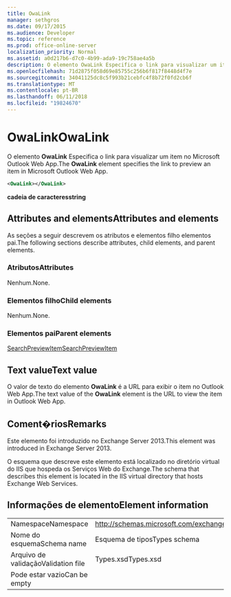 ```yaml
---
title: OwaLink
manager: sethgros
ms.date: 09/17/2015
ms.audience: Developer
ms.topic: reference
ms.prod: office-online-server
localization_priority: Normal
ms.assetid: a0d217b6-d7c0-4b99-ada9-19c758ae4a5b
description: O elemento OwaLink Especifica o link para visualizar um item no Microsoft Outlook Web App.
ms.openlocfilehash: 71d2875f058d69e85755c256b6f817f8448d4f7e
ms.sourcegitcommit: 34041125dc8c5f993b21cebfc4f8b72f0fd2cb6f
ms.translationtype: MT
ms.contentlocale: pt-BR
ms.lasthandoff: 06/11/2018
ms.locfileid: "19824670"
---
```

# <a name="owalink"></a><span data-ttu-id="c50aa-103">OwaLink</span><span class="sxs-lookup"><span data-stu-id="c50aa-103">OwaLink</span></span>

<span data-ttu-id="c50aa-104">O elemento **OwaLink** Especifica o link para visualizar um item no Microsoft Outlook Web App.</span><span class="sxs-lookup"><span data-stu-id="c50aa-104">The **OwaLink** element specifies the link to preview an item in Microsoft Outlook Web App.</span></span> 
  
```XML
<OwaLink></OwaLink>
```

 <span data-ttu-id="c50aa-105">**cadeia de caracteres**</span><span class="sxs-lookup"><span data-stu-id="c50aa-105">**string**</span></span>
## <a name="attributes-and-elements"></a><span data-ttu-id="c50aa-106">Attributes and elements</span><span class="sxs-lookup"><span data-stu-id="c50aa-106">Attributes and elements</span></span>

<span data-ttu-id="c50aa-107">As seções a seguir descrevem os atributos e elementos filho elementos pai.</span><span class="sxs-lookup"><span data-stu-id="c50aa-107">The following sections describe attributes, child elements, and parent elements.</span></span>
  
### <a name="attributes"></a><span data-ttu-id="c50aa-108">Atributos</span><span class="sxs-lookup"><span data-stu-id="c50aa-108">Attributes</span></span>

<span data-ttu-id="c50aa-109">Nenhum.</span><span class="sxs-lookup"><span data-stu-id="c50aa-109">None.</span></span>
  
### <a name="child-elements"></a><span data-ttu-id="c50aa-110">Elementos filho</span><span class="sxs-lookup"><span data-stu-id="c50aa-110">Child elements</span></span>

<span data-ttu-id="c50aa-111">Nenhum.</span><span class="sxs-lookup"><span data-stu-id="c50aa-111">None.</span></span>
  
### <a name="parent-elements"></a><span data-ttu-id="c50aa-112">Elementos pai</span><span class="sxs-lookup"><span data-stu-id="c50aa-112">Parent elements</span></span>

[<span data-ttu-id="c50aa-113">SearchPreviewItem</span><span class="sxs-lookup"><span data-stu-id="c50aa-113">SearchPreviewItem</span></span>](searchpreviewitem.md)
  
## <a name="text-value"></a><span data-ttu-id="c50aa-114">Text value</span><span class="sxs-lookup"><span data-stu-id="c50aa-114">Text value</span></span>

<span data-ttu-id="c50aa-115">O valor de texto do elemento **OwaLink** é a URL para exibir o item no Outlook Web App.</span><span class="sxs-lookup"><span data-stu-id="c50aa-115">The text value of the **OwaLink** element is the URL to view the item in Outlook Web App.</span></span> 
  
## <a name="remarks"></a><span data-ttu-id="c50aa-116">Coment�rios</span><span class="sxs-lookup"><span data-stu-id="c50aa-116">Remarks</span></span>

<span data-ttu-id="c50aa-117">Este elemento foi introduzido no Exchange Server 2013.</span><span class="sxs-lookup"><span data-stu-id="c50aa-117">This element was introduced in Exchange Server 2013.</span></span>
  
<span data-ttu-id="c50aa-118">O esquema que descreve este elemento está localizado no diretório virtual do IIS que hospeda os Serviços Web do Exchange.</span><span class="sxs-lookup"><span data-stu-id="c50aa-118">The schema that describes this element is located in the IIS virtual directory that hosts Exchange Web Services.</span></span>
  
## <a name="element-information"></a><span data-ttu-id="c50aa-119">Informações de elemento</span><span class="sxs-lookup"><span data-stu-id="c50aa-119">Element information</span></span>

|||
|:-----|:-----|
|<span data-ttu-id="c50aa-120">Namespace</span><span class="sxs-lookup"><span data-stu-id="c50aa-120">Namespace</span></span>  <br/> |http://schemas.microsoft.com/exchange/services/2006/types  <br/> |
|<span data-ttu-id="c50aa-121">Nome do esquema</span><span class="sxs-lookup"><span data-stu-id="c50aa-121">Schema name</span></span>  <br/> |<span data-ttu-id="c50aa-122">Esquema de tipos</span><span class="sxs-lookup"><span data-stu-id="c50aa-122">Types schema</span></span>  <br/> |
|<span data-ttu-id="c50aa-123">Arquivo de validação</span><span class="sxs-lookup"><span data-stu-id="c50aa-123">Validation file</span></span>  <br/> |<span data-ttu-id="c50aa-124">Types.xsd</span><span class="sxs-lookup"><span data-stu-id="c50aa-124">Types.xsd</span></span>  <br/> |
|<span data-ttu-id="c50aa-125">Pode estar vazio</span><span class="sxs-lookup"><span data-stu-id="c50aa-125">Can be empty</span></span>  <br/> ||
   

